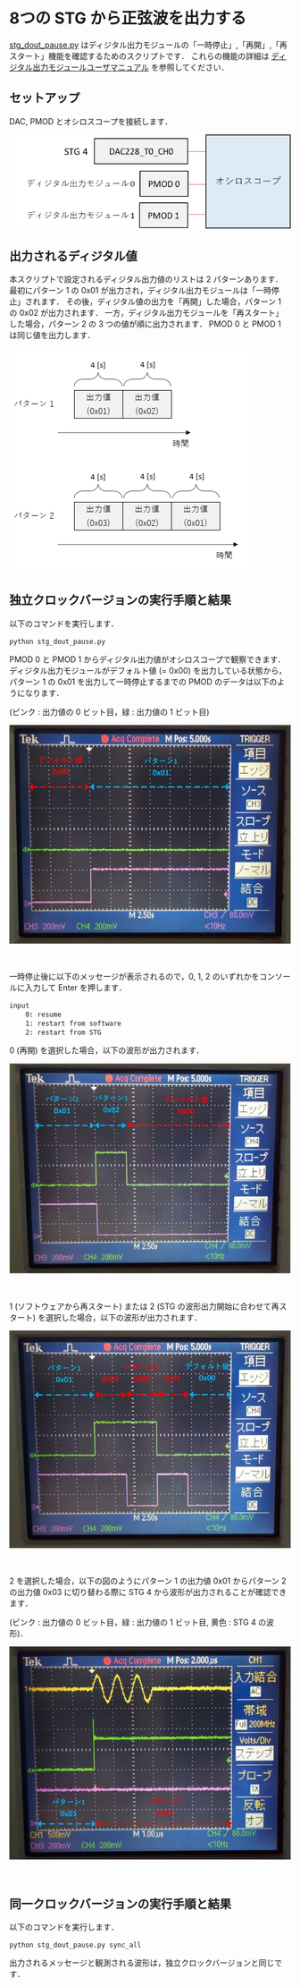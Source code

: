 # 8つの STG から正弦波を出力する

[stg_dout_pause.py](./stg_dout_pause.py) はディジタル出力モジュールの「一時停止」,「再開」,「再スタート」機能を確認するためのスクリプトです．
これらの機能の詳細は [ディジタル出力モジュールユーザマニュアル](../../docs/stg/digital_output.md) を参照してください．

## セットアップ

DAC, PMOD とオシロスコープを接続します．

![セットアップ](../../docs/stg/images/stg_x8_setup-1.png)

## 出力されるディジタル値

本スクリプトで設定されるディジタル出力値のリストは 2 パターンあります．
最初にパターン 1 の 0x01 が出力され，ディジタル出力モジュールは「一時停止」されます．
その後，ディジタル値の出力を「再開」した場合，パターン 1 の 0x02 が出力されます．
一方，ディジタル出力モジュールを「再スタート」した場合，パターン 2 の 3 つの値が順に出力されます．
PMOD 0 と PMOD 1 は同じ値を出力します．

![ディジタル値パターン](./images/dout_pattern.png)


## 独立クロックバージョンの実行手順と結果

以下のコマンドを実行します．

```
python stg_dout_pause.py
```

PMOD 0 と PMOD 1 からディジタル出力値がオシロスコープで観察できます．
ディジタル出力モジュールがデフォルト値 (= 0x00) を出力している状態から，パターン 1 の 0x01 を出力して一時停止するまでの PMOD のデータは以下のようになります．

(ピンク : 出力値の 0 ビット目，緑 : 出力値の 1 ビット目)

![ディジタル出力値0](images/pmod_0.jpg)

<br>

一時停止後に以下のメッセージが表示されるので，0, 1, 2 のいずれかをコンソールに入力して Enter を押します．

```
input
    0: resume
    1: restart from software
    2: restart from STG
```

0 (再開) を選択した場合，以下の波形が出力されます．

![ディジタル出力値1](images/pmod_1.jpg)

<br>

1 (ソフトウェアから再スタート) または 2 (STG の波形出力開始に合わせて再スタート) を選択した場合，以下の波形が出力されます．

![ディジタル出力値2](images/pmod_2.jpg)

<br>

2 を選択した場合，以下の図のようにパターン 1 の出力値 0x01 からパターン 2 の出力値 0x03 に切り替わる際に STG 4 から波形が出力されることが確認できます．

(ピンク : 出力値の 0 ビット目，緑 : 出力値の 1 ビット目, 黄色 : STG 4 の波形)．

![ディジタル出力値3](images/pmod_3.jpg)

<br>

## 同一クロックバージョンの実行手順と結果

以下のコマンドを実行します．

```
python stg_dout_pause.py sync_all
```

出力されるメッセージと観測される波形は，独立クロックバージョンと同じです．
